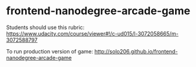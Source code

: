 frontend-nanodegree-arcade-game
===============================

Students should use this rubric: https://www.udacity.com/course/viewer#!/c-ud015/l-3072058665/m-3072588797

To run production version of game: http://solo206.github.io/frontend-nanodegree-arcade-game
